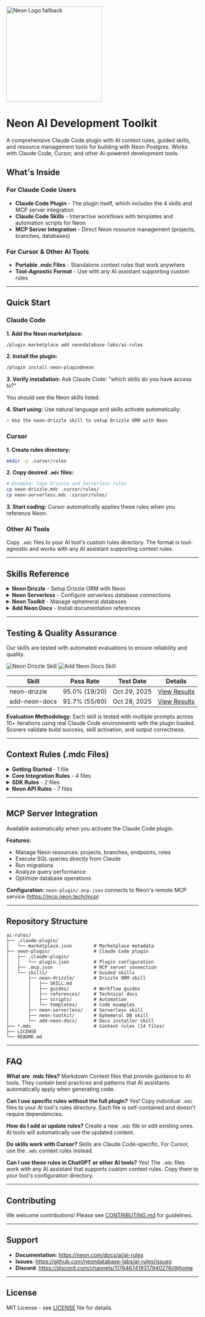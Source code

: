 <picture>
  <source media="(prefers-color-scheme: dark)" srcset="https://neon.com/brand/neon-logo-dark-color.svg">
  <source media="(prefers-color-scheme: light)" srcset="https://neon.com/brand/neon-logo-light-color.svg">
  <img width="250px" alt="Neon Logo fallback" src="https://neon.com/brand/neon-logo-dark-color.svg">
</picture>

# Neon AI Development Toolkit

A comprehensive Claude Code plugin with AI context rules, guided skills, and resource management tools for building with Neon Postgres. Works with Claude Code, Cursor, and other AI-powered development tools.

## What's Inside

### For Claude Code Users
- **Claude Code Plugin** - The plugin itself, which includes the 4 skills and MCP server integration
- **Claude Code Skills** - Interactive workflows with templates and automation scripts for Neon
- **MCP Server Integration** - Direct Neon resource management (projects, branches, databases)

### For Cursor & Other AI Tools
- **Portable .mdc Files** - Standalone context rules that work anywhere
- **Tool-Agnostic Format** - Use with any AI assistant supporting custom rules

---

## Quick Start

### Claude Code

**1. Add the Neon marketplace:**
```bash
/plugin marketplace add neondatabase-labs/ai-rules
```

**2. Install the plugin:**
```bash
/plugin install neon-plugin@neon
```

**3. Verify installation:**
Ask Claude Code: "which skills do you have access to?"

You should see the Neon skills listed.

**4. Start using:**
Use natural language and skills activate automatically:
```bash
> Use the neon-drizzle skill to setup Drizzle ORM with Neon
```

### Cursor

**1. Create rules directory:**
```bash
mkdir -p .cursor/rules
```

**2. Copy desired `.mdc` files:**
```bash
# Example: Copy Drizzle and Serverless rules
cp neon-drizzle.mdc .cursor/rules/
cp neon-serverless.mdc .cursor/rules/
```

**3. Start coding:**
Cursor automatically applies these rules when you reference Neon.

### Other AI Tools

Copy `.mdc` files to your AI tool's custom rules directory. The format is tool-agnostic and works with any AI assistant supporting context rules.

---

## Skills Reference

<details>
<summary><strong>Neon Drizzle</strong> - Setup Drizzle ORM with Neon</summary>

Complete workflow support for:
- New project setup
- Existing project integration
- Schema-only workflows

**Includes:**
- Schema generation utilities
- Migration scripts (`db:generate`, `db:migrate`, `db:push`, `db:studio`)
- HTTP and WebSocket adapter templates
- Technical references for adapters, migrations, and query patterns

**Guides:**
- `guides/new-project.md` - Starting from scratch
- `guides/existing-project.md` - Adding to existing codebase
- `guides/schema-only.md` - Schema-first development
- `guides/troubleshooting.md` - Common issues and solutions

</details>

<details>
<summary><strong>Neon Serverless</strong> - Configure serverless database connections</summary>

Templates for:
- HTTP connections (single-query operations)
- WebSocket pooling (long-running processes)
- Connection validation utilities

</details>

<details>
<summary><strong>Neon Toolkit</strong> - Manage ephemeral databases</summary>

Perfect for testing and CI/CD:
- Create temporary databases
- Run tests in isolation
- Clean up automatically

**Includes:**
- `create-ephemeral-db.ts` - Database creation
- `destroy-ephemeral-db.ts` - Cleanup automation
- Workflow templates

</details>

<details>
<summary><strong>Add Neon Docs</strong> - Install documentation references</summary>

Adds Neon best practices to your project's AI configuration:
- CLAUDE.md
- AGENTS.md
- Cursor rules files

</details>

---

## Testing & Quality Assurance

Our skills are tested with automated evaluations to ensure reliability and quality.

![Neon Drizzle Skill](https://img.shields.io/badge/neon--drizzle-95.0%25%20pass-brightgreen) ![Add Neon Docs Skill](https://img.shields.io/badge/add--neon--docs-91.7%25%20pass-green)

| Skill | Pass Rate | Test Date | Details |
|-------|-----------|-----------|---------|
| neon-drizzle | 95.0% (19/20) | Oct 29, 2025 | [View Results](neon-plugin/evals/neon-drizzle-skill/eval-results/eval-neon-drizzle-skill-2025-10-29-164501/results.md) |
| add-neon-docs | 91.7% (55/60) | Oct 28, 2025 | [View Results](neon-plugin/evals/add-neon-knowledge-skill/eval-results/eval-add-neon-docs-skills-2025-10-28-192850/results.md) |

**Evaluation Methodology**: Each skill is tested with multiple prompts across 10+ iterations using real Claude Code environments with the plugin loaded. Scorers validate build success, skill activation, and output correctness.

---

## Context Rules (.mdc Files)

<details>
<summary><strong>Getting Started</strong> - 1 file</summary>

**Neon Get Started** (`neon-get-started.mdc`)

- Interactive onboarding guide for connecting projects to Neon
- Step-by-step setup (projects, connection strings, dependencies, schema)
- Works with new or existing codebases
- Communication style guidelines for AI assistants

</details>

<details>
<summary><strong>Core Integration Rules</strong> - 4 files</summary>

**Neon Auth** (`neon-auth.mdc`)
- Stack Auth + Neon Auth integration
- Authentication patterns for user data

**Neon Serverless** (`neon-serverless.mdc`)
- Serverless connection patterns
- Pooling and environment configuration
- Query optimization

**Neon with Drizzle** (`neon-drizzle.mdc`)
- Drizzle ORM integration
- Schema definition patterns
- Type-safe queries

**Neon Toolkit** (`neon-toolkit.mdc`)
- Ephemeral database management
- Testing and prototyping patterns

</details>

<details>
<summary><strong>SDK Rules</strong> - 2 files</summary>

**TypeScript SDK** (`neon-typescript-sdk.mdc`)
- Programmatic database management
- TypeScript-specific patterns

**Python SDK** (`neon-python-sdk.mdc`)
- Server-side operations
- Python integration patterns

</details>

<details>
<summary><strong>Neon API Rules</strong> - 7 files</summary>

**API Guidelines** (`neon-api-guidelines.mdc`)
- REST API best practices
- Security and authentication

**API Projects** (`neon-api-projects.mdc`)
- Project management operations

**API Branches** (`neon-api-branches.mdc`)
- Branch management and workflows

**API Endpoints** (`neon-api-endpoints.mdc`)
- Compute endpoint management

**API Roles** (`neon-api-organizations.mdc`)
- Organization and role management

**API Keys** (`neon-api-keys.mdc`)
- API key management
- Authentication configuration

**API Operations** (`neon-api-operations.mdc`)
- Operation execution
- Status monitoring

</details>

---

## MCP Server Integration

Available automatically when you activate the Claude Code plugin.

**Features:**
- Manage Neon resources: projects, branches, endpoints, roles
- Execute SQL queries directly from Claude
- Run migrations
- Analyze query performance
- Optimize database operations

**Configuration:** `neon-plugin/.mcp.json` connects to Neon's remote MCP service (https://mcp.neon.tech/mcp)

---

## Repository Structure

```
ai-rules/
├── .claude-plugin/
│   └── marketplace.json        # Marketplace metadata
├── neon-plugin/                # Claude Code plugin
│   ├── .claude-plugin/
│   │   └── plugin.json         # Plugin configuration
│   ├── .mcp.json               # MCP server connection
│   └── skills/                 # Guided skills
│       ├── neon-drizzle/       # Drizzle ORM skill
│       │   ├── SKILL.md
│       │   ├── guides/         # Workflow guides
│       │   ├── references/     # Technical docs
│       │   ├── scripts/        # Automation
│       │   └── templates/      # Code examples
│       ├── neon-serverless/    # Serverless skill
│       ├── neon-toolkit/       # Ephemeral DB skill
│       └── add-neon-docs/      # Docs installer skill
├── *.mdc                       # Context rules (14 files)
├── LICENSE
└── README.md
```

---

## FAQ

**What are .mdc files?**
Markdown Context files that provide guidance to AI tools. They contain best practices and patterns that AI assistants automatically apply when generating code.

**Can I use specific rules without the full plugin?**
Yes! Copy individual `.mdc` files to your AI tool's rules directory. Each file is self-contained and doesn't require dependencies.

**How do I add or update rules?**
Create a new `.mdc` file or edit existing ones. AI tools will automatically use the updated content.

**Do skills work with Cursor?**
Skills are Claude Code-specific. For Cursor, use the `.mdc` context rules instead.

**Can I use these rules in ChatGPT or other AI tools?**
Yes! The `.mdc` files work with any AI assistant that supports custom context rules. Copy them to your tool's configuration directory.

---

## Contributing

We welcome contributions! Please see [CONTRIBUTING.md](CONTRIBUTING.md) for guidelines.

---

## Support

- **Documentation**: https://neon.com/docs/ai/ai-rules
- **Issues**: https://github.com/neondatabase-labs/ai-rules/issues
- **Discord**: https://discord.com/channels/1176467419317940276/@home

---

## License

MIT License - see [LICENSE](LICENSE) file for details.
